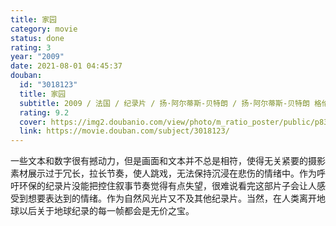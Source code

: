 ```yaml
---
title: 家园
category: movie
status: done
rating: 3
year: "2009"
date: 2021-08-01 04:45:37
douban:
  id: "3018123"
  title: 家园
  subtitle: 2009 / 法国 / 纪录片 / 扬·阿尔蒂斯-贝特朗 / 扬·阿尔蒂斯-贝特朗 格伦·克洛斯
  rating: 9.2
  cover: https://img2.doubanio.com/view/photo/m_ratio_poster/public/p835650453.jpg
  link: https://movie.douban.com/subject/3018123/
---
```


一些文本和数字很有撼动力，但是画面和文本并不总是相符，使得无关紧要的摄影素材展示过于冗长，拉长节奏，使人跳戏，无法保持沉浸在悲伤的情绪中。作为呼吁环保的纪录片没能把控住叙事节奏觉得有点失望，很难说看完这部片子会让人感受到想要表达到的情绪。作为自然风光片又不及其他纪录片。当然，在人类离开地球以后关于地球纪录的每一帧都会是无价之宝。
